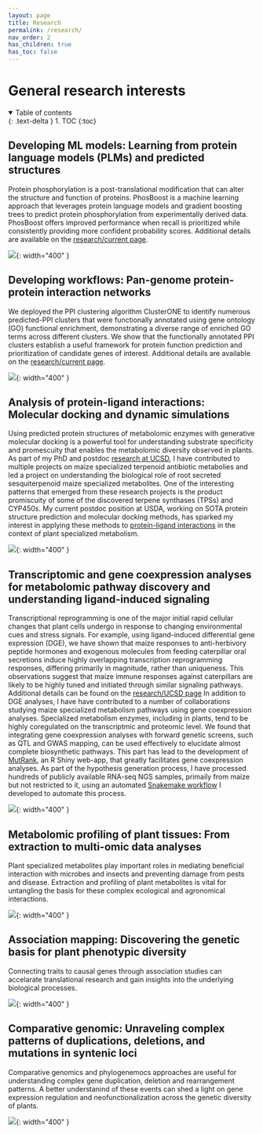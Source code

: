 ```yaml
---
layout: page
title: Research
permalink: /research/
nav_order: 2
has_children: true
has_toc: false
---
```


# General research interests

<details open markdown="block">
  <summary>
    Table of contents
  </summary>
  {: .text-delta }
1. TOC
{:toc}
</details>

## Developing ML models: Learning from protein language models (PLMs) and predicted structures 

Protein phosphorylation is a post-translational modification that can alter the structure and function of proteins. PhosBoost is a machine learning approach that leverages protein language models and gradient boosting trees to predict protein phosphorylation from experimentally derived data. PhosBoost offers improved performance when recall is prioritized while consistently providing more confident probability scores. Additional details are available on the [research/current page](https://eporetsky.github.io/research/current).

![](https://github.com/eporetsky/eporetsky.github.io/blob/master/assets/images/img_PhosBoost.png?raw=true){: width="400" }

## Developing workflows: Pan-genome protein-protein interaction networks

We deployed the PPI clustering algorithm ClusterONE to identify numerous predicted-PPI clusters that were functionally annotated using gene ontology (GO) functional enrichment, demonstrating a diverse range of enriched GO terms across different clusters. We show that the functionally annotated PPI clusters establish a useful framework for protein function prediction and prioritization of candidate genes of interest. Additional details are available on the [research/current page](https://eporetsky.github.io/research/current).

![](https://github.com/eporetsky/eporetsky.github.io/blob/master/assets/images/img_PanPPI.png?raw=true){: width="400" }

## Analysis of protein-ligand interactions: Molecular docking and dynamic simulations

Using predicted protein structures of metabolomic enzymes with generative molecular docking is a powerful tool for understanding substrate specificity and promescuity that enables the metabolomic diversity observed in plants. As part of my PhD and postdoc [research at UCSD](https://eporetsky.github.io/research/ucsd), I have contributed to multiple projects on maize specialized terpenoid antibiotic metabolies and led a project on understanding the biological role of root secreted sesquiterpenoid maize specialized metabolites. One of the interesting patterns that emerged from these research projects is the product promiscuity of some of the discovered terpene synthases (TPSs) and CYP450s. My current postdoc position at USDA, working on SOTA protein structure prediction and molecular docking methods, has sparked my interest in applying these methods to [protein-ligand interactions](https://eporetsky.github.io/research/protein_ligand) in the context of plant specialized metabolism. 

![](https://github.com/eporetsky/eporetsky.github.io/blob/master/assets/images/img_enzyme_ligand.png?raw=true){: width="400" }

## Transcriptomic and gene coexpression analyses for metabolomic pathway discovery and understanding ligand-induced signaling

Transcriptional reprogramming is one of the major initial rapid cellular changes that plant cells undergo in response to changing environmental cues and stress signals. For example, using ligand-induced differential gene expression (DGE), we have shown that maize responses to anti-herbivory peptide hormones and exogenous molecules from feeding caterpillar oral secretions induce highly overlapping transcription reprogramming responses, differing primarily in magnitude, rather than uniqueness. This observations suggest that maize immune responses against caterpillars are likely to be highly tuned and initiated through similar signaling pathways. Additional details can be found on the [research/UCSD page](https://eporetsky.github.io/research/ucsd) In addition to DGE analyses, I have have contributed to a number of collaborations studying maize specialized metabolism pathways using gene coexpression analyses. Specialized metabolism enzymes, including in plants, tend to be highly coregulated on the transcriptmic and proteomic level. We found that integrating gene coexpression analyses with forward genetic screens, such as QTL and GWAS mapping, can be used effectively to elucidate almost complete biosynthetic pathways. This part has lead to the development of [MutRank](https://github.com/eporetsky/mutrank), an R Shiny web-app, that greatly facilitates gene coexpression analyses. As part of the hypothesis generation process, I have processed hundreds of publicly available RNA-seq NGS samples, primaily from maize but not restricted to it, using an automated [Snakemake workflow](https://eporetsky.github.io/bioinformatics/snakemade) I developed to automate this process.

![](https://github.com/eporetsky/MutRank/raw/master/img/screenshot_network.png?raw=true){: width="400" }

## Metabolomic profiling of plant tissues: From extraction to multi-omic data analyses

Plant specialized metabolites play important roles in mediating beneficial interaction with microbes and insects and preventing damage from pests and disease. Extraction and profiling of plant metabolites is vital for untangling the basis for these complex ecological and agronomical interactions.

![](https://github.com/eporetsky/eporetsky.github.io/blob/master/assets/images/img_metabolomics.png?raw=true){: width="400" }

## Association mapping: Discovering the genetic basis for plant phenotypic diversity 

Connecting traits to causal genes through association studies can accelarate translational research and gain insights into the underlying biological processes.

![](https://github.com/eporetsky/eporetsky.github.io/blob/master/assets/images/img_GWAS.png?raw=true){: width="400" }

## Comparative genomic: Unraveling complex patterns of duplications, deletions, and mutations in syntenic loci

Comparative genomics and phylogenemocs approaches are useful for understanding complex gene duplication, deletion and rearrangement patterns. A better understanind of these events can shed a light on gene expression regulation and neofunctionalization across the genetic diversity of plants. 

![](https://github.com/eporetsky/eporetsky.github.io/blob/master/assets/images/img_comparative_genomics.png?raw=true){: width="400" }